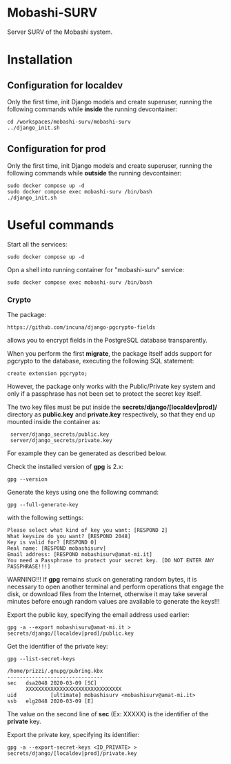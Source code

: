 # Mobashi-SURV

Server SURV of the Mobashi system.

# Installation

## Configuration for localdev

Only the first time, init Django models and create superuser, running the following commands while __inside__ the running devcontainer:

    cd /workspaces/mobashi-surv/mobashi-surv
    ../django_init.sh

## Configuration for prod

Only the first time, init Django models and create superuser, running the following commands while __outside__ the running devcontainer:

    sudo docker compose up -d
    sudo docker compose exec mobashi-surv /bin/bash
    ./django_init.sh

# Useful commands

Start all the services:

    sudo docker compose up -d

Opn a shell into running container for "mobashi-surv" service:

    sudo docker compose exec mobashi-surv /bin/bash

### Crypto

The package:

    https://github.com/incuna/django-pgcrypto-fields

allows you to encrypt fields in the PostgreSQL database transparently.

When you perform the first __migrate__, the package itself adds support for pgcrypto to the database,
executing the following SQL statement:

    create extension pgcrypto;
    
However, the package only works with the Public/Private key system and only if a passphrase has not been set to protect the secret key itself.

The two key files must be put inside the __secrets/django/[localdev|prod]/__ directory as __public.key__ and __private.key__ respectively, so that they end up mounted inside the container as:

     server/django_secrets/public.key
     server/django_secrets/private.key

For example they can be generated as described below.

Check the installed version of __gpg__ is 2.x:

    gpg --version
    
Generate the keys using one the following command: 

    gpg --full-generate-key

with the following settings:

    Please select what kind of key you want: [RESPOND 2]
    What keysize do you want? [RESPOND 2048]
    Key is valid for? [RESPOND 0]
    Real name: [RESPOND mobashisurv]
    Email address: [RESPOND mobashisurv@amat-mi.it]
    You need a Passphrase to protect your secret key. [DO NOT ENTER ANY PASSPHRASE!!!]
    
WARNING!!! If __gpg__ remains stuck on generating random bytes, it is necessary to open another terminal
and perform operations that engage the disk, or download files from the Internet, otherwise it may take
several minutes before enough random values are available to generate the keys!!!

Export the public key, specifying the email address used earlier:

    gpg -a --export mobashisurv@amat-mi.it > secrets/django/[localdev|prod]/public.key

Get the identifier of the private key:
    
    gpg --list-secret-keys
    
    /home/prizzi/.gnupg/pubring.kbx
    -------------------------------
    sec   dsa2048 2020-03-09 [SC]
          XXXXXXXXXXXXXXXXXXXXXXXXXXXXXXX
    uid           [ultimate] mobashisurv <mobashisurv@amat-mi.it>
    ssb   elg2048 2020-03-09 [E]
    
The value on the second line of __sec__ (Ex: XXXXX) is the identifier of the __private__ key.

Export the private key, specifying its identifier:

    gpg -a --export-secret-keys <ID_PRIVATE> > secrets/django/[localdev|prod]/private.key
